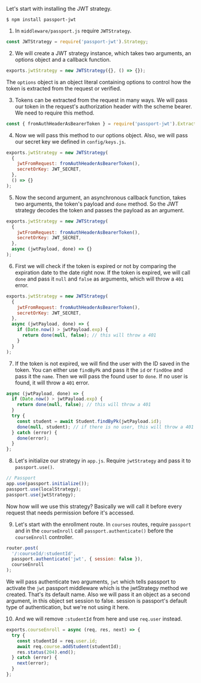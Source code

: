 Let's start with installing the JWT strategy.

```shell
$ npm install passport-jwt
```

1. In `middleware/passport.js` require `JWTStrategy`.

```js
const JWTStrategy = require('passport-jwt').Strategy;
```

2. We will create a JWT strategy instance, which takes two arguments, an options object and a callback function.

```js
exports.jwtStrategy = new JWTStrategy({}, () => {});
```

The `options` object is an object literal containing options to control how the token is extracted from the request or verified.

3. Tokens can be extracted from the request in many ways. We will pass our token in the request's authorization header with the scheme bearer. We need to require this method.

```js
const { fromAuthHeaderAsBearerToken } = require('passport-jwt').ExtractJwt;
```

4. Now we will pass this method to our options object. Also, we will pass our secret key we defined in `config/keys.js`.

```js
exports.jwtStrategy = new JWTStrategy(
  {
    jwtFromRequest: fromAuthHeaderAsBearerToken(),
    secretOrKey: JWT_SECRET,
  },
  () => {}
);
```

5. Now the second argument, an asynchronous callback function, takes two arguments, the token's payload and `done` method. So the JWT strategy decodes the token and passes the payload as an argument.

```js
exports.jwtStrategy = new JWTStrategy(
  {
    jwtFromRequest: fromAuthHeaderAsBearerToken(),
    secretOrKey: JWT_SECRET,
  },
  async (jwtPayload, done) => {}
);
```

6. First we will check if the token is expired or not by comparing the expiration date to the date right now. If the token is expired, we will call `done` and pass it `null` and `false` as arguments, which will throw a `401` error.

```js
exports.jwtStrategy = new JWTStrategy(
  {
    jwtFromRequest: fromAuthHeaderAsBearerToken(),
    secretOrKey: JWT_SECRET,
  },
  async (jwtPayload, done) => {
    if (Date.now() > jwtPayload.exp) {
      return done(null, false); // this will throw a 401
    }
  }
);
```

7. If the token is not expired, we will find the user with the ID saved in the token. You can either use `findByPk` and pass it the `id` or `findOne` and pass it the `name`. Then we will pass the found user to `done`. If no user is found, it will throw a `401` error.

```js
async (jwtPayload, done) => {
  if (Date.now() > jwtPayload.exp) {
    return done(null, false); // this will throw a 401
  }
  try {
    const student = await Student.findByPk(jwtPayload.id);
    done(null, student); // if there is no user, this will throw a 401
  } catch (error) {
    done(error);
  }
};
```

8. Let's initialize our strategy in `app.js`. Require `jwtStrategy` and pass it to `passport.use()`.

```js
// Passport
app.use(passport.initialize());
passport.use(localStrategy);
passport.use(jwtStrategy);
```

Now how will we use this strategy? Basically we will call it before every request that needs permission before it's accessed.

9. Let's start with the enrollment route. In `courses` routes, require `passport` and in the `courseEnroll` call `passport.authenticate()` before the `courseEnroll` controller.

```js
router.post(
  '/:courseId/:studentId',
  passport.authenticate('jwt', { session: false }),
  courseEnroll
);
```

We will pass authenticate two arguments, `jwt` which tells passport to activate the `jwt` passport middleware which is the jwtStrategy method we created. That's its default name. Also we will pass it an object as a second argument, in this object set session to false. session is passport's default type of authentication, but we're not using it here.

10. And we will remove `:studentId` from here and use `req.user` instead.

```js
exports.courseEnroll = async (req, res, next) => {
  try {
    const studentId = req.user.id;
    await req.course.addStudent(studentId);
    res.status(204).end();
  } catch (error) {
    next(error);
  }
};
```
